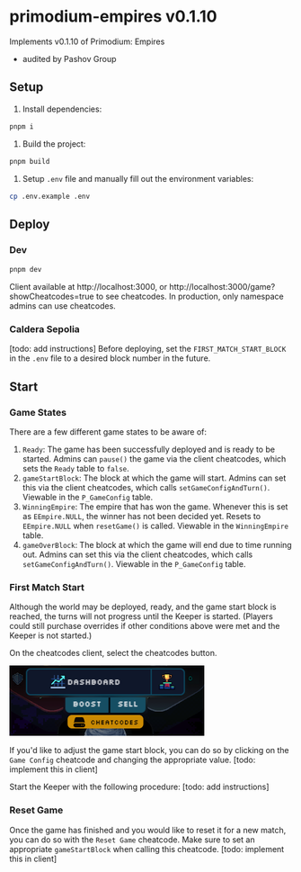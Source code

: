 # primodium-empires v0.1.10

Implements v0.1.10 of Primodium: Empires
 - audited by Pashov Group

## Setup

1. Install dependencies:
  ```sh
  pnpm i
  ```
1. Build the project:
  ```sh
  pnpm build
  ```
1. Setup `.env` file and manually fill out the environment variables:
  ```sh
  cp .env.example .env
  ```

## Deploy

### Dev
```sh
pnpm dev
```

Client available at http://localhost:3000, or http://localhost:3000/game?showCheatcodes=true to see cheatcodes. In production, only namespace admins can use cheatcodes.

### Caldera Sepolia
[todo: add instructions]
Before deploying, set the `FIRST_MATCH_START_BLOCK` in the `.env` file to a desired block number in the future.

## Start

### Game States
There are a few different game states to be aware of:

1. `Ready`: The game has been successfully deployed and is ready to be started. Admins can `pause()` the game via the client cheatcodes, which sets the `Ready` table to `false`.
2. `gameStartBlock`: The block at which the game will start. Admins can set this via the client cheatcodes, which calls `setGameConfigAndTurn()`. Viewable in the `P_GameConfig` table.
3. `WinningEmpire`: The empire that has won the game. Whenever this is set as `EEmpire.NULL`, the winner has not been decided yet. Resets to `EEmpire.NULL` when `resetGame()` is called. Viewable in the `WinningEmpire` table.
4. `gameOverBlock`: The block at which the game will end due to time running out. Admins can set this via the client cheatcodes, which calls `setGameConfigAndTurn()`. Viewable in the `P_GameConfig` table.


### First Match Start

Although the world may be deployed, ready, and the game start block is reached, the turns will not progress until the Keeper is started.
(Players could still purchase overrides if other conditions above were met and the Keeper is not started.)

On the cheatcodes client, select the cheatcodes button.

![cheatcodes](./packages/assets/docs/cheatcodes_button.png)

If you'd like to adjust the game start block, you can do so by clicking on the `Game Config` cheatcode and changing the appropriate value. [todo: implement this in client]

Start the Keeper with the following procedure: [todo: add instructions]

### Reset Game

Once the game has finished and you would like to reset it for a new match, you can do so with the `Reset Game` cheatcode.
Make sure to set an appropriate `gameStartBlock` when calling this cheatcode. [todo: implement this in client]